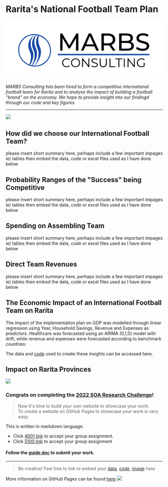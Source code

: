 # Rarita's National Football Team Plan

![](Marbs%20Consulting.png)

_MARBS Consulting has been hired to form a competitive international football team for Rarita and to analyse the impact of
building a football “brand” on the economy. We hope to provide insight into our findingd through our code and key figures_

---

![](gifs/goal.gif)

## How did we choose our International Football Team?

please insert short summary here, perhaps include a few important impages ie) tables 
then embed the data, code or excel files used as I have done below 


## Probability Ranges of the "Success" being Competitive

please insert short summary here, perhaps include a few important impages ie) tables 
then embed the data, code or excel files used as I have done below 

## Spending on Assembling Team
please insert short summary here, perhaps include a few important impages ie) tables 
then embed the data, code or excel files used as I have done below 

## Direct Team Revenues

please insert short summary here, perhaps include a few important impages ie) tables 
then embed the data, code or excel files used as I have done below 

## The Economic Impact of an International Football Team on Rarita

The impact of the implementation plan on GDP was modelled through linear regression using Year, Household Savings, Revenue and Expenses as predictors. Healthcare was forecasted using an ARIMA (0,1,0) model with drift, while revenue and expenses were forecasted according to benchmark countries:

The data and [code](Economic_Impact_Code.ipynb) used to create these insights can be accessed here. 

## Impact on Rarita Provinces

![](gifs/soccer_funny.gif)

### Congrats on completing the [2022 SOA Research Challenge](https://www.soa.org/research/opportunities/2022-student-research-case-study-challenge/)!

>Now it's time to build your own website to showcase your work.  
>To create a website on GitHub Pages to showcase your work is very easy.

This is written in markdown language. 
>
* Click [4001 link](https://classroom.github.com/a/ggiq0YzO) to accept your group assignment.
* Click [5100 link](https://classroom.github.com/a/uVytCqDv) to accept your group assignment 

#### Follow the [guide doc](Doc1.pdf) to submit your work. 
---
>Be creative! Feel free to link to embed your [data](player_data_salaries_2020.csv), [code](sample-data-clean.ipynb), [image](ACC.png) here

More information on GitHub Pages can be found [here](https://pages.github.com/)
![](Actuarial.gif)
